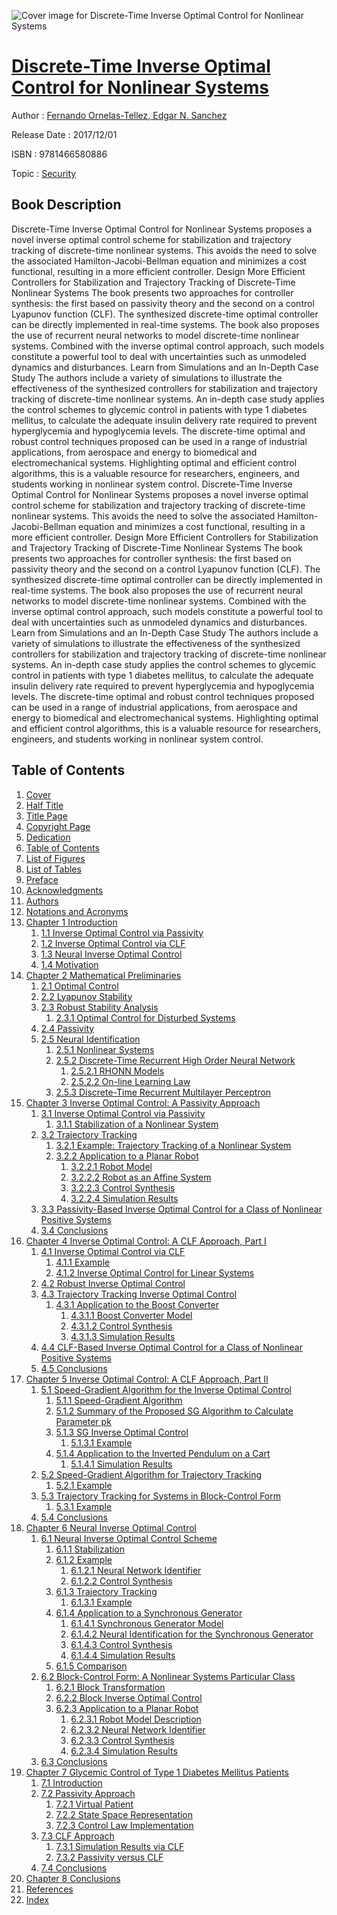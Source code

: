 ![Cover image for Discrete-Time Inverse Optimal Control for Nonlinear Systems](https://imgdetail.ebookreading.net/cover/cover/security/EB9781466580886.jpg)

[Discrete-Time Inverse Optimal Control for Nonlinear Systems](https://ebookreading.net/view/book/Discrete-Time+Inverse+Optimal+Control+for+Nonlinear+Systems-EB9781466580886_1.html "Discrete-Time Inverse Optimal Control for Nonlinear Systems")
====================================================================================================================

Author : [Fernando Ornelas-Tellez](https://ebookreading.net/search/author/Fernando+Ornelas-Tellez),[ Edgar N. Sanchez](https://ebookreading.net/search/author/+Edgar+N.+Sanchez)

Release Date : 2017/12/01

ISBN : 9781466580886

Topic : [Security](https://ebookreading.net/search/category/security)

Book Description
-----------------

Discrete-Time Inverse Optimal Control for Nonlinear Systems proposes a novel inverse optimal control scheme for stabilization and trajectory tracking of discrete-time nonlinear systems. This avoids the need to solve the associated Hamilton-Jacobi-Bellman equation and minimizes a cost functional, resulting in a more efficient controller.
Design More Efficient Controllers for Stabilization and Trajectory Tracking of Discrete-Time Nonlinear Systems
The book presents two approaches for controller synthesis: the first based on passivity theory and the second on a control Lyapunov function (CLF). The synthesized discrete-time optimal controller can be directly implemented in real-time systems. The book also proposes the use of recurrent neural networks to model discrete-time nonlinear systems. Combined with the inverse optimal control approach, such models constitute a powerful tool to deal with uncertainties such as unmodeled dynamics and disturbances.
Learn from Simulations and an In-Depth Case Study
The authors include a variety of simulations to illustrate the effectiveness of the synthesized controllers for stabilization and trajectory tracking of discrete-time nonlinear systems. An in-depth case study applies the control schemes to glycemic control in patients with type 1 diabetes mellitus, to calculate the adequate insulin delivery rate required to prevent hyperglycemia and hypoglycemia levels.
The discrete-time optimal and robust control techniques proposed can be used in a range of industrial applications, from aerospace and energy to biomedical and electromechanical systems. Highlighting optimal and efficient control algorithms, this is a valuable resource for researchers, engineers, and students working in nonlinear system control.
              Discrete-Time Inverse Optimal Control for Nonlinear Systems proposes a novel inverse optimal control scheme for stabilization and trajectory tracking of discrete-time nonlinear systems. This avoids the need to solve the associated Hamilton-Jacobi-Bellman equation and minimizes a cost functional, resulting in a more efficient controller.
Design More Efficient Controllers for Stabilization and Trajectory Tracking of Discrete-Time Nonlinear Systems
The book presents two approaches for controller synthesis: the first based on passivity theory and the second on a control Lyapunov function (CLF). The synthesized discrete-time optimal controller can be directly implemented in real-time systems. The book also proposes the use of recurrent neural networks to model discrete-time nonlinear systems. Combined with the inverse optimal control approach, such models constitute a powerful tool to deal with uncertainties such as unmodeled dynamics and disturbances.
Learn from Simulations and an In-Depth Case Study
The authors include a variety of simulations to illustrate the effectiveness of the synthesized controllers for stabilization and trajectory tracking of discrete-time nonlinear systems. An in-depth case study applies the control schemes to glycemic control in patients with type 1 diabetes mellitus, to calculate the adequate insulin delivery rate required to prevent hyperglycemia and hypoglycemia levels.
The discrete-time optimal and robust control techniques proposed can be used in a range of industrial applications, from aerospace and energy to biomedical and electromechanical systems. Highlighting optimal and efficient control algorithms, this is a valuable resource for researchers, engineers, and students working in nonlinear system control.
              
Table of Contents
-----------------

1. [Cover](https://ebookreading.net/view/book/Discrete-Time+Inverse+Optimal+Control+for+Nonlinear+Systems-EB9781466580886_1.html)
1. [Half Title](https://ebookreading.net/view/book/Discrete-Time+Inverse+Optimal+Control+for+Nonlinear+Systems-EB9781466580886_2.html)
1. [Title Page](https://ebookreading.net/view/book/Discrete-Time+Inverse+Optimal+Control+for+Nonlinear+Systems-EB9781466580886_4.html)
1. [Copyright Page](https://ebookreading.net/view/book/Discrete-Time+Inverse+Optimal+Control+for+Nonlinear+Systems-EB9781466580886_5.html)
1. [Dedication](https://ebookreading.net/view/book/Discrete-Time+Inverse+Optimal+Control+for+Nonlinear+Systems-EB9781466580886_6.html)
1. [Table of Contents](https://ebookreading.net/view/book/Discrete-Time+Inverse+Optimal+Control+for+Nonlinear+Systems-EB9781466580886_7.html)
1. [List of Figures](https://ebookreading.net/view/book/Discrete-Time+Inverse+Optimal+Control+for+Nonlinear+Systems-EB9781466580886_8.html#fig)
1. [List of Tables](https://ebookreading.net/view/book/Discrete-Time+Inverse+Optimal+Control+for+Nonlinear+Systems-EB9781466580886_9.html#tab)
1. [Preface](https://ebookreading.net/view/book/Discrete-Time+Inverse+Optimal+Control+for+Nonlinear+Systems-EB9781466580886_10.html#pre)
1. [Acknowledgments](https://ebookreading.net/view/book/Discrete-Time+Inverse+Optimal+Control+for+Nonlinear+Systems-EB9781466580886_12.html#ack)
1. [Authors](https://ebookreading.net/view/book/Discrete-Time+Inverse+Optimal+Control+for+Nonlinear+Systems-EB9781466580886_0.html#fm01)
1. [Notations and Acronyms](https://ebookreading.net/view/book/Discrete-Time+Inverse+Optimal+Control+for+Nonlinear+Systems-EB9781466580886_14.html#fm1)
1. [Chapter 1 Introduction](https://ebookreading.net/view/book/Discrete-Time+Inverse+Optimal+Control+for+Nonlinear+Systems-EB9781466580886_15.html#ch1)
    1. [1.1 Inverse Optimal Control via Passivity](https://ebookreading.net/view/book/Discrete-Time+Inverse+Optimal+Control+for+Nonlinear+Systems-EB9781466580886_15.html#ch1-1)
    1. [1.2 Inverse Optimal Control via CLF](https://ebookreading.net/view/book/Discrete-Time+Inverse+Optimal+Control+for+Nonlinear+Systems-EB9781466580886_15.html#ch1-2)
    1. [1.3 Neural Inverse Optimal Control](https://ebookreading.net/view/book/Discrete-Time+Inverse+Optimal+Control+for+Nonlinear+Systems-EB9781466580886_15.html#ch1-3)
    1. [1.4 Motivation](https://ebookreading.net/view/book/Discrete-Time+Inverse+Optimal+Control+for+Nonlinear+Systems-EB9781466580886_15.html#ch1-4)
1. [Chapter 2 Mathematical Preliminaries](https://ebookreading.net/view/book/Discrete-Time+Inverse+Optimal+Control+for+Nonlinear+Systems-EB9781466580886_16.html#ch2)
    1. [2.1 Optimal Control](https://ebookreading.net/view/book/Discrete-Time+Inverse+Optimal+Control+for+Nonlinear+Systems-EB9781466580886_16.html#ch2-1)
    1. [2.2 Lyapunov Stability](https://ebookreading.net/view/book/Discrete-Time+Inverse+Optimal+Control+for+Nonlinear+Systems-EB9781466580886_16.html#ch2-2)
    1. [2.3 Robust Stability Analysis](https://ebookreading.net/view/book/Discrete-Time+Inverse+Optimal+Control+for+Nonlinear+Systems-EB9781466580886_16.html#ch2-3)
        1. [2.3.1 Optimal Control for Disturbed Systems](https://ebookreading.net/view/book/Discrete-Time+Inverse+Optimal+Control+for+Nonlinear+Systems-EB9781466580886_16.html#ch2-3-1)
    1. [2.4 Passivity](https://ebookreading.net/view/book/Discrete-Time+Inverse+Optimal+Control+for+Nonlinear+Systems-EB9781466580886_16.html#ch2-4)
    1. [2.5 Neural Identification](https://ebookreading.net/view/book/Discrete-Time+Inverse+Optimal+Control+for+Nonlinear+Systems-EB9781466580886_16.html#ch2-5)
        1. [2.5.1 Nonlinear Systems](https://ebookreading.net/view/book/Discrete-Time+Inverse+Optimal+Control+for+Nonlinear+Systems-EB9781466580886_16.html#ch2-5-1)
        1. [2.5.2 Discrete-Time Recurrent High Order Neural Network](https://ebookreading.net/view/book/Discrete-Time+Inverse+Optimal+Control+for+Nonlinear+Systems-EB9781466580886_16.html#ch2-5-2)
            1. [2.5.2.1 RHONN Models](https://ebookreading.net/view/book/Discrete-Time+Inverse+Optimal+Control+for+Nonlinear+Systems-EB9781466580886_16.html#ch2-5-2-1)
            1. [2.5.2.2 On-line Learning Law](https://ebookreading.net/view/book/Discrete-Time+Inverse+Optimal+Control+for+Nonlinear+Systems-EB9781466580886_16.html#ch2-5-2-2)
        1. [2.5.3 Discrete-Time Recurrent Multilayer Perceptron](https://ebookreading.net/view/book/Discrete-Time+Inverse+Optimal+Control+for+Nonlinear+Systems-EB9781466580886_16.html#ch2-5-3)
1. [Chapter 3 Inverse Optimal Control: A Passivity Approach](https://ebookreading.net/view/book/Discrete-Time+Inverse+Optimal+Control+for+Nonlinear+Systems-EB9781466580886_17.html#ch3)
    1. [3.1 Inverse Optimal Control via Passivity](https://ebookreading.net/view/book/Discrete-Time+Inverse+Optimal+Control+for+Nonlinear+Systems-EB9781466580886_17.html#ch3-1)
        1. [3.1.1 Stabilization of a Nonlinear System](https://ebookreading.net/view/book/Discrete-Time+Inverse+Optimal+Control+for+Nonlinear+Systems-EB9781466580886_17.html#ch3-1-1)
    1. [3.2 Trajectory Tracking](https://ebookreading.net/view/book/Discrete-Time+Inverse+Optimal+Control+for+Nonlinear+Systems-EB9781466580886_17.html#ch3-2)
        1. [3.2.1 Example: Trajectory Tracking of a Nonlinear System](https://ebookreading.net/view/book/Discrete-Time+Inverse+Optimal+Control+for+Nonlinear+Systems-EB9781466580886_17.html#ch3-2-1)
        1. [3.2.2 Application to a Planar Robot](https://ebookreading.net/view/book/Discrete-Time+Inverse+Optimal+Control+for+Nonlinear+Systems-EB9781466580886_17.html#ch3-2-2)
            1. [3.2.2.1 Robot Model](https://ebookreading.net/view/book/Discrete-Time+Inverse+Optimal+Control+for+Nonlinear+Systems-EB9781466580886_17.html#ch3-2-2-1)
            1. [3.2.2.2 Robot as an Affine System](https://ebookreading.net/view/book/Discrete-Time+Inverse+Optimal+Control+for+Nonlinear+Systems-EB9781466580886_17.html#ch3-2-2-2)
            1. [3.2.2.3 Control Synthesis](https://ebookreading.net/view/book/Discrete-Time+Inverse+Optimal+Control+for+Nonlinear+Systems-EB9781466580886_17.html#ch3-2-2-3)
            1. [3.2.2.4 Simulation Results](https://ebookreading.net/view/book/Discrete-Time+Inverse+Optimal+Control+for+Nonlinear+Systems-EB9781466580886_17.html#ch3-2-2-4)
    1. [3.3 Passivity-Based Inverse Optimal Control for a Class of Nonlinear Positive Systems](https://ebookreading.net/view/book/Discrete-Time+Inverse+Optimal+Control+for+Nonlinear+Systems-EB9781466580886_17.html#ch3-3)
    1. [3.4 Conclusions](https://ebookreading.net/view/book/Discrete-Time+Inverse+Optimal+Control+for+Nonlinear+Systems-EB9781466580886_17.html#ch3-4)
1. [Chapter 4 Inverse Optimal Control: A CLF Approach, Part I](https://ebookreading.net/view/book/Discrete-Time+Inverse+Optimal+Control+for+Nonlinear+Systems-EB9781466580886_0.html#ch4)
    1. [4.1 Inverse Optimal Control via CLF](https://ebookreading.net/view/book/Discrete-Time+Inverse+Optimal+Control+for+Nonlinear+Systems-EB9781466580886_0.html#ch4-1)
        1. [4.1.1 Example](https://ebookreading.net/view/book/Discrete-Time+Inverse+Optimal+Control+for+Nonlinear+Systems-EB9781466580886_0.html#ch4-1-1)
        1. [4.1.2 Inverse Optimal Control for Linear Systems](https://ebookreading.net/view/book/Discrete-Time+Inverse+Optimal+Control+for+Nonlinear+Systems-EB9781466580886_0.html#ch4-1-2)
    1. [4.2 Robust Inverse Optimal Control](https://ebookreading.net/view/book/Discrete-Time+Inverse+Optimal+Control+for+Nonlinear+Systems-EB9781466580886_0.html#ch4-2)
    1. [4.3 Trajectory Tracking Inverse Optimal Control](https://ebookreading.net/view/book/Discrete-Time+Inverse+Optimal+Control+for+Nonlinear+Systems-EB9781466580886_0.html#ch4-3)
        1. [4.3.1 Application to the Boost Converter](https://ebookreading.net/view/book/Discrete-Time+Inverse+Optimal+Control+for+Nonlinear+Systems-EB9781466580886_0.html#ch4-3-1)
            1. [4.3.1.1 Boost Converter Model](https://ebookreading.net/view/book/Discrete-Time+Inverse+Optimal+Control+for+Nonlinear+Systems-EB9781466580886_0.html#ch4-3-1-1)
            1. [4.3.1.2 Control Synthesis](https://ebookreading.net/view/book/Discrete-Time+Inverse+Optimal+Control+for+Nonlinear+Systems-EB9781466580886_0.html#ch4-3-1-2)
            1. [4.3.1.3 Simulation Results](https://ebookreading.net/view/book/Discrete-Time+Inverse+Optimal+Control+for+Nonlinear+Systems-EB9781466580886_0.html#ch4-3-1-3)
    1. [4.4 CLF-Based Inverse Optimal Control for a Class of Nonlinear Positive Systems](https://ebookreading.net/view/book/Discrete-Time+Inverse+Optimal+Control+for+Nonlinear+Systems-EB9781466580886_0.html#ch4-4)
    1. [4.5 Conclusions](https://ebookreading.net/view/book/Discrete-Time+Inverse+Optimal+Control+for+Nonlinear+Systems-EB9781466580886_0.html#ch4-5)
1. [Chapter 5 Inverse Optimal Control: A CLF Approach, Part II](https://ebookreading.net/view/book/Discrete-Time+Inverse+Optimal+Control+for+Nonlinear+Systems-EB9781466580886_18.html#ch5)
    1. [5.1 Speed-Gradient Algorithm for the Inverse Optimal Control](https://ebookreading.net/view/book/Discrete-Time+Inverse+Optimal+Control+for+Nonlinear+Systems-EB9781466580886_18.html#ch5-1)
        1. [5.1.1 Speed-Gradient Algorithm](https://ebookreading.net/view/book/Discrete-Time+Inverse+Optimal+Control+for+Nonlinear+Systems-EB9781466580886_18.html#ch5-1-1)
        1. [5.1.2 Summary of the Proposed SG Algorithm to Calculate Parameter pk](https://ebookreading.net/view/book/Discrete-Time+Inverse+Optimal+Control+for+Nonlinear+Systems-EB9781466580886_18.html#ch5-1-2)
        1. [5.1.3 SG Inverse Optimal Control](https://ebookreading.net/view/book/Discrete-Time+Inverse+Optimal+Control+for+Nonlinear+Systems-EB9781466580886_18.html#ch5-1-3)
            1. [5.1.3.1 Example](https://ebookreading.net/view/book/Discrete-Time+Inverse+Optimal+Control+for+Nonlinear+Systems-EB9781466580886_18.html#ch5-1-3-1)
        1. [5.1.4 Application to the Inverted Pendulum on a Cart](https://ebookreading.net/view/book/Discrete-Time+Inverse+Optimal+Control+for+Nonlinear+Systems-EB9781466580886_18.html#ch5-1-4)
            1. [5.1.4.1 Simulation Results](https://ebookreading.net/view/book/Discrete-Time+Inverse+Optimal+Control+for+Nonlinear+Systems-EB9781466580886_18.html#ch5-1-4-1)
    1. [5.2 Speed-Gradient Algorithm for Trajectory Tracking](https://ebookreading.net/view/book/Discrete-Time+Inverse+Optimal+Control+for+Nonlinear+Systems-EB9781466580886_18.html#ch5-2)
        1. [5.2.1 Example](https://ebookreading.net/view/book/Discrete-Time+Inverse+Optimal+Control+for+Nonlinear+Systems-EB9781466580886_18.html#ch5-2-1)
    1. [5.3 Trajectory Tracking for Systems in Block-Control Form](https://ebookreading.net/view/book/Discrete-Time+Inverse+Optimal+Control+for+Nonlinear+Systems-EB9781466580886_18.html#ch5-3)
        1. [5.3.1 Example](https://ebookreading.net/view/book/Discrete-Time+Inverse+Optimal+Control+for+Nonlinear+Systems-EB9781466580886_18.html#ch5-3-1)
    1. [5.4 Conclusions](https://ebookreading.net/view/book/Discrete-Time+Inverse+Optimal+Control+for+Nonlinear+Systems-EB9781466580886_18.html#ch5-4)
1. [Chapter 6 Neural Inverse Optimal Control](https://ebookreading.net/view/book/Discrete-Time+Inverse+Optimal+Control+for+Nonlinear+Systems-EB9781466580886_19.html#ch6)
    1. [6.1 Neural Inverse Optimal Control Scheme](https://ebookreading.net/view/book/Discrete-Time+Inverse+Optimal+Control+for+Nonlinear+Systems-EB9781466580886_19.html#ch6-1)
        1. [6.1.1 Stabilization](https://ebookreading.net/view/book/Discrete-Time+Inverse+Optimal+Control+for+Nonlinear+Systems-EB9781466580886_19.html#ch6-1-1)
        1. [6.1.2 Example](https://ebookreading.net/view/book/Discrete-Time+Inverse+Optimal+Control+for+Nonlinear+Systems-EB9781466580886_19.html#ch6-1-2)
            1. [6.1.2.1 Neural Network Identifier](https://ebookreading.net/view/book/Discrete-Time+Inverse+Optimal+Control+for+Nonlinear+Systems-EB9781466580886_19.html#ch6-1-2-1)
            1. [6.1.2.2 Control Synthesis](https://ebookreading.net/view/book/Discrete-Time+Inverse+Optimal+Control+for+Nonlinear+Systems-EB9781466580886_19.html#ch6-1-2-2)
        1. [6.1.3 Trajectory Tracking](https://ebookreading.net/view/book/Discrete-Time+Inverse+Optimal+Control+for+Nonlinear+Systems-EB9781466580886_19.html#ch6-1-3)
            1. [6.1.3.1 Example](https://ebookreading.net/view/book/Discrete-Time+Inverse+Optimal+Control+for+Nonlinear+Systems-EB9781466580886_19.html#ch6-1-3-1)
        1. [6.1.4 Application to a Synchronous Generator](https://ebookreading.net/view/book/Discrete-Time+Inverse+Optimal+Control+for+Nonlinear+Systems-EB9781466580886_19.html#ch6-1-4)
            1. [6.1.4.1 Synchronous Generator Model](https://ebookreading.net/view/book/Discrete-Time+Inverse+Optimal+Control+for+Nonlinear+Systems-EB9781466580886_19.html#ch6-1-4-1)
            1. [6.1.4.2 Neural Identification for the Synchronous Generator](https://ebookreading.net/view/book/Discrete-Time+Inverse+Optimal+Control+for+Nonlinear+Systems-EB9781466580886_19.html#ch6-1-4-2)
            1. [6.1.4.3 Control Synthesis](https://ebookreading.net/view/book/Discrete-Time+Inverse+Optimal+Control+for+Nonlinear+Systems-EB9781466580886_19.html#ch6-1-4-3)
            1. [6.1.4.4 Simulation Results](https://ebookreading.net/view/book/Discrete-Time+Inverse+Optimal+Control+for+Nonlinear+Systems-EB9781466580886_19.html#ch6-1-4-4)
        1. [6.1.5 Comparison](https://ebookreading.net/view/book/Discrete-Time+Inverse+Optimal+Control+for+Nonlinear+Systems-EB9781466580886_19.html#ch6-1-5)
    1. [6.2 Block-Control Form: A Nonlinear Systems Particular Class](https://ebookreading.net/view/book/Discrete-Time+Inverse+Optimal+Control+for+Nonlinear+Systems-EB9781466580886_19.html#ch6-2)
        1. [6.2.1 Block Transformation](https://ebookreading.net/view/book/Discrete-Time+Inverse+Optimal+Control+for+Nonlinear+Systems-EB9781466580886_19.html#ch6-2-1)
        1. [6.2.2 Block Inverse Optimal Control](https://ebookreading.net/view/book/Discrete-Time+Inverse+Optimal+Control+for+Nonlinear+Systems-EB9781466580886_19.html#ch6-2-2)
        1. [6.2.3 Application to a Planar Robot](https://ebookreading.net/view/book/Discrete-Time+Inverse+Optimal+Control+for+Nonlinear+Systems-EB9781466580886_19.html#ch6-2-3)
            1. [6.2.3.1 Robot Model Description](https://ebookreading.net/view/book/Discrete-Time+Inverse+Optimal+Control+for+Nonlinear+Systems-EB9781466580886_19.html#ch6-2-3-1)
            1. [6.2.3.2 Neural Network Identifier](https://ebookreading.net/view/book/Discrete-Time+Inverse+Optimal+Control+for+Nonlinear+Systems-EB9781466580886_19.html#ch6-2-3-2)
            1. [6.2.3.3 Control Synthesis](https://ebookreading.net/view/book/Discrete-Time+Inverse+Optimal+Control+for+Nonlinear+Systems-EB9781466580886_19.html#ch6-2-3-3)
            1. [6.2.3.4 Simulation Results](https://ebookreading.net/view/book/Discrete-Time+Inverse+Optimal+Control+for+Nonlinear+Systems-EB9781466580886_19.html#ch6-2-3-4)
    1. [6.3 Conclusions](https://ebookreading.net/view/book/Discrete-Time+Inverse+Optimal+Control+for+Nonlinear+Systems-EB9781466580886_19.html#ch6-3)
1. [Chapter 7 Glycemic Control of Type 1 Diabetes Mellitus Patients](https://ebookreading.net/view/book/Discrete-Time+Inverse+Optimal+Control+for+Nonlinear+Systems-EB9781466580886_20.html#ch7)
    1. [7.1 Introduction](https://ebookreading.net/view/book/Discrete-Time+Inverse+Optimal+Control+for+Nonlinear+Systems-EB9781466580886_20.html#ch7-1)
    1. [7.2 Passivity Approach](https://ebookreading.net/view/book/Discrete-Time+Inverse+Optimal+Control+for+Nonlinear+Systems-EB9781466580886_20.html#ch7-2)
        1. [7.2.1 Virtual Patient](https://ebookreading.net/view/book/Discrete-Time+Inverse+Optimal+Control+for+Nonlinear+Systems-EB9781466580886_20.html#ch7-2-1)
        1. [7.2.2 State Space Representation](https://ebookreading.net/view/book/Discrete-Time+Inverse+Optimal+Control+for+Nonlinear+Systems-EB9781466580886_20.html#ch7-2-2)
        1. [7.2.3 Control Law Implementation](https://ebookreading.net/view/book/Discrete-Time+Inverse+Optimal+Control+for+Nonlinear+Systems-EB9781466580886_20.html#ch7-2-3)
    1. [7.3 CLF Approach](https://ebookreading.net/view/book/Discrete-Time+Inverse+Optimal+Control+for+Nonlinear+Systems-EB9781466580886_20.html#ch7-3)
        1. [7.3.1 Simulation Results via CLF](https://ebookreading.net/view/book/Discrete-Time+Inverse+Optimal+Control+for+Nonlinear+Systems-EB9781466580886_20.html#ch7-3-1)
        1. [7.3.2 Passivity versus CLF](https://ebookreading.net/view/book/Discrete-Time+Inverse+Optimal+Control+for+Nonlinear+Systems-EB9781466580886_20.html#ch7-3-2)
    1. [7.4 Conclusions](https://ebookreading.net/view/book/Discrete-Time+Inverse+Optimal+Control+for+Nonlinear+Systems-EB9781466580886_20.html#ch7-4)
1. [Chapter 8 Conclusions](https://ebookreading.net/view/book/Discrete-Time+Inverse+Optimal+Control+for+Nonlinear+Systems-EB9781466580886_22.html#ch8)
1. [References](https://ebookreading.net/view/book/Discrete-Time+Inverse+Optimal+Control+for+Nonlinear+Systems-EB9781466580886_23.html#ref)
1. [Index](https://ebookreading.net/view/book/Discrete-Time+Inverse+Optimal+Control+for+Nonlinear+Systems-EB9781466580886_0.html#idx1)
